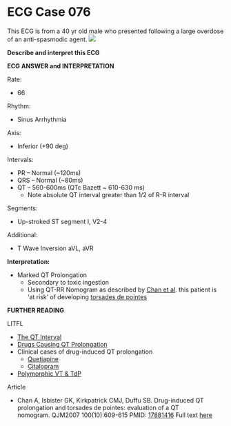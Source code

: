 # ECG Case 076


This ECG is from a 40 yr old male who presented following a large overdose of an anti-spasmodic agent.
![](https://litfl.com/wp-content/uploads/2019/03/ECG-076-LITFL-Top-100.jpg)



**Describe and interpret this ECG** 

**ECG ANSWER and INTERPRETATION** 


Rate:


- 66


Rhythm:


- Sinus Arrhythmia


Axis:


- Inferior (+90 deg)


Intervals:


- PR – Normal (~120ms)
- QRS – Normal (~80ms)
- QT – 560-600ms (QTc Bazett ~ 610-630 ms)
	- Note absolute QT interval greater than 1/2 of R-R interval


Segments:


- Up-stroked ST segment I, V2-4


Additional:


- T Wave Inversion aVL, aVR



**Interpretation:** 


- Marked QT Prolongation
	- Secondary to toxic ingestion
	- Using QT-RR Nomogram as described by [Chan et al](http://qjmed.oxfordjournals.org/content/100/10/609.full). this patient is ‘at risk’ of developing [torsades de pointes](https://litfl.com/polymorphic-vt-and-torsades-de-pointes-tdp/)

**FURTHER READING** 


LITFL

- [The QT Interval](https://litfl.com/qt-interval-ecg-library/)
- [Drugs Causing QT Prolongation](https://litfl.com/drugs-causing-qt-prolongation/)
- Clinical cases of drug-induced QT prolongation
	- [Quetiapine](https://litfl.com/quetiapine-toxicity-ecg-library/)
	- [Citalopram](https://litfl.com/citalopram-overdose/)
- [Polymorphic VT & TdP](https://litfl.com/polymorphic-vt-and-torsades-de-pointes-tdp/)


Article


- Chan A, Isbister GK, Kirkpatrick CMJ, Duffu SB. Drug-induced QT prolongation and torsades de pointes: evaluation of a QT nomogram. QJM2007 100(10):609-615 PMID: [17881416](http://www.ncbi.nlm.nih.gov/pubmed/17881416) Full text [here](http://qjmed.oxfordjournals.org/content/100/10/609.full)

